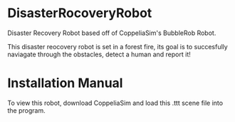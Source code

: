 # DisasterRocoveryRobot
Disaster Recovery Robot based off of CoppeliaSim's BubbleRob Robot.

This disaster reocovery robot is set in a forest fire, its goal is to succesfully naviagate through the obstacles, detect a human and report it!


# Installation Manual
To view this robot, download CoppeliaSim and load this .ttt scene file into the program.
